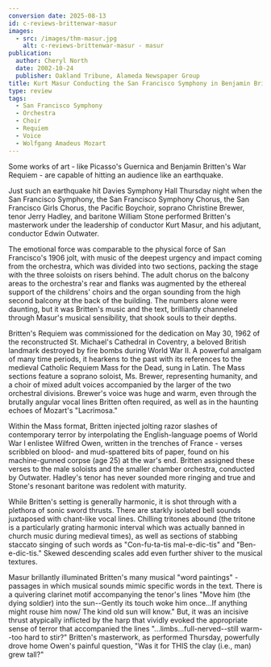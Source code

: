 ```yaml
---
conversion date: 2025-08-13
id: c-reviews-brittenwar-masur
images:
  - src: /images/thm-masur.jpg
    alt: c-reviews-brittenwar-masur - masur
publication:
  author: Cheryl North
  date: 2002-10-24
  publisher: Oakland Tribune, Alameda Newspaper Group
title: Kurt Masur Conducting the San Francisco Symphony in Benjamin Britten's War Requiem
type: review
tags:
  - San Francisco Symphony
  - Orchestra
  - Choir
  - Requiem
  - Voice
  - Wolfgang Amadeus Mozart
---
```

Some works of art - like Picasso's Guernica and Benjamin Britten's War Requiem - are capable of hitting an audience like an earthquake.

Just such an earthquake hit Davies Symphony Hall Thursday night when the San Francisco Symphony, the San Francisco Symphony Chorus, the San Francisco Girls Chorus, the Pacific Boychoir, soprano Christine Brewer, tenor Jerry Hadley, and baritone William Stone performed Britten's masterwork under the leadership of conductor Kurt Masur, and his adjutant, conductor Edwin Outwater.

The emotional force was comparable to the physical force of San Francisco's 1906 jolt, with music of the deepest urgency and impact coming from the orchestra, which was divided into two sections, packing the stage with the three soloists on risers behind. The adult chorus on the balcony areas to the orchestra's rear and flanks was augmented by the ethereal support of the childrens' choirs and the organ sounding from the high second balcony at the back of the building. The numbers alone were daunting, but it was Britten's music and the text, brilliantly channeled through Masur's musical sensibility, that shook souls to their depths.

Britten's Requiem was commissioned for the dedication on May 30, 1962 of the reconstructed St. Michael's Cathedral in Coventry, a beloved British landmark destroyed by fire bombs during World War II. A powerful amalgam of many time periods, it hearkens to the past with its references to the medieval Catholic Requiem Mass for the Dead, sung in Latin. The Mass sections feature a soprano soloist, Ms. Brewer, representing humanity, and a choir of mixed adult voices accompanied by the larger of the two orchestral divisions. Brewer's voice was huge and warm, even through the brutally angular vocal lines Britten often required, as well as in the haunting echoes of Mozart's "Lacrimosa."

Within the Mass format, Britten injected jolting razor slashes of contemporary terror by interpolating the English-language poems of World War I enlistee Wilfred Owen, written in the trenches of France - verses scribbled on blood- and mud-spattered bits of paper, found on his machine-gunned corpse (age 25) at the war's end. Britten assigned these verses to the male soloists and the smaller chamber orchestra, conducted by Outwater. Hadley's tenor has never sounded more ringing and true and Stone's resonant baritone was redolent with maturity.

While Britten's setting is generally harmonic, it is shot through with a plethora of sonic sword thrusts. There are starkly isolated bell sounds juxtaposed with chant-like vocal lines. Chilling tritones abound (the tritone is a particularly grating harmonic interval which was actually banned in church music during medieval times), as well as sections of stabbing staccato singing of such words as "Con-fu-ta-tis mal-e-dic-tis" and "Ben-e-dic-tis." Skewed descending scales add even further shiver to the musical textures.

Masur brillantly illuminated Britten's many musical "word paintings" - passages in which musical sounds mimic specific words in the text. There is a quivering clarinet motif accompanying the tenor's lines "Move him (the dying soldier) into the sun--Gently its touch woke him once...If anything might rouse him now/ The kind old sun will know."
But, it was an incisive thrust atypically inflicted by the harp that vividly evoked the appropriate sense of terror that accompanied the lines "...limbs...full-nerved--still warm--too hard to stir?"
Britten's masterwork, as performed Thursday, powerfully drove home Owen's painful question, "Was it for THIS the clay (i.e., man) grew tall?"


